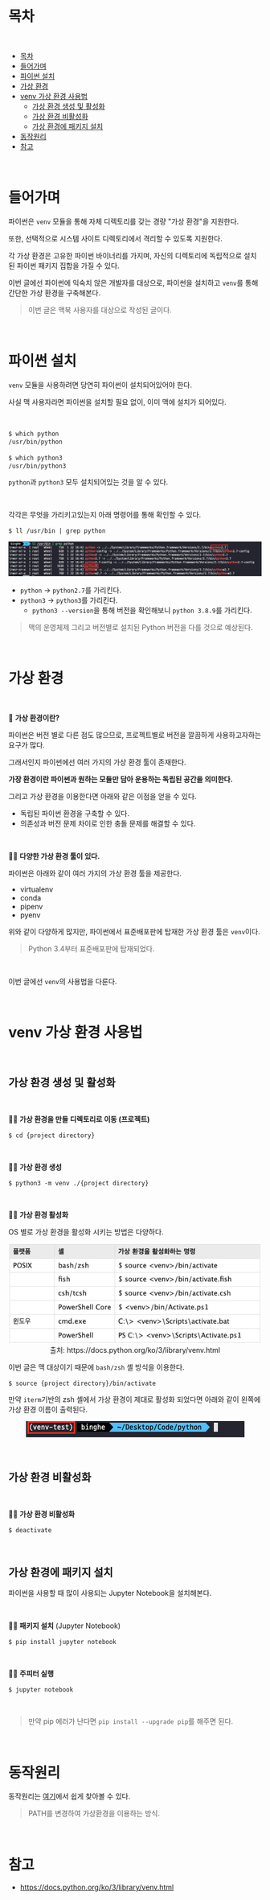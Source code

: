 # 목차

<br>

- [목차](#목차)
- [들어가며](#들어가며)
- [파이썬 설치](#파이썬-설치)
- [가상 환경](#가상-환경)
- [venv 가상 환경 사용법](#venv-가상-환경-사용법)
  - [가상 환경 생성 및 활성화](#가상-환경-생성-및-활성화)
  - [가상 환경 비활성화](#가상-환경-비활성화)
  - [가상 환경에 패키지 설치](#가상-환경에-패키지-설치)
- [동작원리](#동작원리)
- [참고](#참고)

<br>

# 들어가며
파이썬은 `venv` 모듈을 통해 자체 디렉토리를 갖는 경량 "가상 환경"을 지원한다.

또한, 선택적으로 시스템 사이트 디렉토리에서 격리할 수 있도록 지원한다.

각 가상 환경은 고유한 파이썬 바이너리를 가지며, 자신의 디렉토리에 독립적으로 설치된 파이썬 패키지 집합을 가질 수 있다.

이번 글에선 파이썬에 익숙치 않은 개발자를 대상으로, 파이썬을 설치하고 `venv`를 통해 간단한 가상 환경을 구축해본다.

> 이번 글은 맥북 사용자를 대상으로 작성된 글이다.

<br>

# 파이썬 설치
`venv` 모듈을 사용하려면 당연히 파이썬이 설치되어있어야 한다.

사실 맥 사용자라면 파이썬을 설치할 필요 없이, 이미 맥에 설치가 되어있다.

<br>

```shell
$ which python
/usr/bin/python

$ which python3
/usr/bin/python3
```
`python`과 `python3` 모두 설치되어있는 것을 알 수 있다.

<br>

각각은 무엇을 가리키고있는지 아래 명령어를 통해 확인할 수 있다.

```shell
$ ll /usr/bin | grep python
```

<p align="center"><img src="./image/mac_python.png"> </p>

* `python` -> `python2.7`를 가리킨다.
* `python3` -> `python3`를 가리킨다.
  * `python3 --version`을 통해 버전을 확인해보니 `python 3.8.9`를 가리킨다.

> 맥의 운영체제 그리고 버전별로 설치된 Python 버전을 다를 것으로 예상된다.

<br>

# 가상 환경

<br>

🤔 **가상 환경이란?**

파이썬은 버전 별로 다른 점도 많으므로, 프로젝트별로 버전을 깔끔하게 사용하고자하는 요구가 많다.

그래서인지 파이썬에선 여러 가지의 가상 환경 툴이 존재한다.

**가장 환경이란 파이썬과 원하는 모듈만 담아 운용하는 독립된 공간을 의미한다.**

그리고 가상 환경을 이용한다면 아래와 같은 이점을 얻을 수 있다.

* 독립된 파이썬 환경을 구축할 수 있다.
* 의존성과 버전 문제 차이로 인한 충돌 문제를 해결할 수 있다.

<br>

💁‍♂️ **다양한 가상 환경 툴이 있다.**

파이썬은 아래와 같이 여러 가지의 가상 환경 툴을 제공한다.

* virtualenv
* conda
* pipenv
* pyenv

위와 같이 다양하게 많지만, 파이썬에서 표준배포판에 탑재한 가상 환경 툴은 `venv`이다.

> Python 3.4부터 표준배포판에 탑재되었다.

<br>

이번 글에선 `venv`의 사용법을 다룬다.

<br>

# venv 가상 환경 사용법

<br>

## 가상 환경 생성 및 활성화

<br>

💁‍♂️ **가상 환경을 만들 디렉토리로 이동 (프로젝트)**

```shell
$ cd {project directory}
```

<br>

💁‍♂️ **가상 환경 생성**

```shell
$ python3 -m venv ./{project directory}
```

<br>

💁‍♂️ **가상 환경 활성화**

OS 별로 가상 환경을 활성화 시키는 방법은 다양하다.

<p align="center"><img src="./image/venv_activate.png"><br>출처: https://docs.python.org/ko/3/library/venv.html </p>

이번 글은 맥 대상이기 때문에 `bash/zsh` 셸 방식을 이용한다.

```shell
$ source {project directory}/bin/activate
```

만약 `iterm`기반의 zsh 셸에서 가상 환경이 제대로 활성화 되었다면 아래와 같이 왼쪽에 가상 환경 이름이 출력된다.

<p align="center"><img src="./image/venv_activated.png"> </p>

<br>

## 가상 환경 비활성화

<br>

💁‍♂️ **가상 환경 비활성화**

```shell
$ deactivate
```

<br>

## 가상 환경에 패키지 설치
파이썬을 사용할 때 많이 사용되는 Jupyter Notebook을 설치해본다.

<br>

💁‍♂️ **패키지 설치** (Jupyter Notebook)

```shell
$ pip install jupyter notebook
```

<br>

💁‍♂️ **주피터 실행**

```shell
$ jupyter notebook
```

<br>

> 만약 pip 에러가 난다면 `pip install --upgrade pip`를 해주면 된다.

<br>

# 동작원리
동작원리는 [여기](https://python.land/virtual-environments/virtualenv)에서 쉽게 찾아볼 수 있다.

> PATH를 변경하여 가상환경을 이용하는 방식.

<br>

# 참고
* https://docs.python.org/ko/3/library/venv.html
